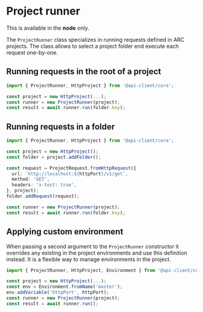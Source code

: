 # Project runner

This is available in the **node** only.

The `ProjectRunner` class specializes in running requests defined in ARC projects. The class allows to select a project folder end execute each request one-by-one.

## Running requests in the root of a project

```ts
import { ProjectRunner, HttpProject } from '@api-client/core';

const project = new HttpProject(...);
const runner = new ProjectRunner(project);
const result = await runner.run(folder.key);
```

## Running requests in a folder

```ts
import { ProjectRunner, HttpProject } from '@api-client/core';

const project = new HttpProject();
const folder = project.addFolder();

const request = ProjectRequest.fromHttpRequest({
  url: `http://localhost:${httpPort}/v1/get`,
  method: 'GET',
  headers: 'x-test: true',
}, project);
folder.addRequest(request);

const runner = new ProjectRunner(project);
const result = await runner.run(folder.key);
```

## Applying custom environment

When passing a second argument to the `ProjectRunner` constructor it overrides any existing in the project environments and use this definition instead. It is a flexible way to manage environments in the project.

```ts
import { ProjectRunner, HttpProject, Environment } from '@api-client/core';

const project = new HttpProject(...);
const env = Environment.fromName('master');
env.addVariable('httpPort', httpPort);
const runner = new ProjectRunner(project);
const result = await runner.run();
```
